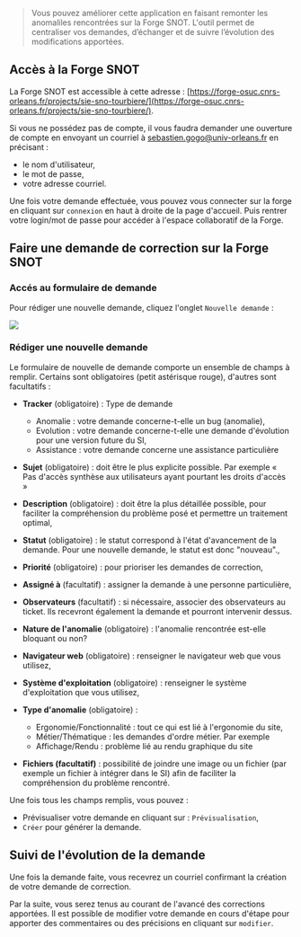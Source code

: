 > Vous pouvez améliorer cette application en faisant remonter les anomaliles rencontrées sur la Forge SNOT. L'outil permet de centraliser vos demandes, d’échanger et de suivre l’évolution des modifications apportées. 

## Accès à la Forge SNOT
	
La Forge SNOT est accessible à cette adresse : [https://forge-osuc.cnrs-orleans.fr/projects/sie-sno-tourbiere/](https://forge-osuc.cnrs-orleans.fr/projects/sie-sno-tourbiere/). 

Si vous ne possédez pas de compte, il vous faudra demander une ouverture de compte en envoyant un courriel à <sebastien.gogo@univ-orleans.fr> en précisant :

- le nom d'utilisateur,
- le mot de passe,
- votre adresse courriel.

Une fois votre demande effectuée, vous pouvez vous connecter sur la forge en cliquant sur `connexion` en haut à droite de la page d'accueil. Puis rentrer votre login/mot de passe pour accéder à l'espace collaboratif de la Forge.

## Faire une demande de correction sur la Forge SNOT

### Accés au formulaire de demande

Pour rédiger une nouvelle demande, cliquez l'onglet `Nouvelle demande` :

![](Fig/CaptureForge_nouvelledemande.png)

### Rédiger une nouvelle demande

Le formulaire de nouvelle de demande comporte un ensemble de champs à remplir. Certains sont obligatoires (petit astérisque rouge), d'autres sont facultatifs :

- **Tracker** (obligatoire) : Type de demande 
	- Anomalie : votre demande concerne-t-elle un bug (anomalie),
	- Evolution : votre demande concerne-t-elle une demande d'évolution pour une version future du SI,
	- Assistance : votre demande concerne une assistance particulière

- **Sujet** (obligatoire) : doit être le plus explicite possible. Par exemple « Pas d'accès synthèse aux utilisateurs ayant pourtant les droits d'accès »
- **Description** (obligatoire) : doit être la plus détaillée possible, pour faciliter la compréhension du problème posé et permettre un traitement optimal,
- **Statut** (obligatoire) : le statut correspond à l'état d'avancement de la demande. Pour une nouvelle demande, le statut est donc "nouveau".,
- **Priorité** (obligatoire) : pour prioriser les demandes de correction,

- **Assigné à** (facultatif) : assigner la demande à une personne particulière,

- **Observateurs** (facultatif) : si nécessaire, associer des observateurs au ticket. Ils recevront également la demande et pourront intervenir dessus.
- **Nature de l'anomalie** (obligatoire) : l'anomalie rencontrée est-elle bloquant ou non?
- **Navigateur web** (obligatoire) : renseigner le navigateur web que vous utilisez,
- **Système d'exploitation** (obligatoire) : renseigner le système d'exploitation que vous utilisez,
- **Type d'anomalie** (obligatoire) : 
	- Ergonomie/Fonctionnalité : tout ce qui est lié à l'ergonomie du site,
	- Métier/Thématique : les demandes d'ordre métier. Par exemple 
	- Affichage/Rendu : problème lié au rendu graphique du site
- **Fichiers (facultatif)** : possibilité de joindre une image ou un fichier (par exemple un fichier à intégrer dans le SI) afin de faciliter la compréhension du problème rencontré.

Une fois tous les champs remplis, vous pouvez : 

- Prévisualiser votre demande en cliquant sur : `Prévisualisation`,
- `Créer` pour générer la demande.

## Suivi de l'évolution de la demande

Une fois la demande faite, vous recevrez un courriel confirmant la création de votre demande de correction.

Par la suite, vous serez tenus au courant de l'avancé des corrections apportées. 
Il est possible de modifier votre demande en cours d'étape pour apporter des commentaires ou des précisions en cliquant sur `modifier`.

    


